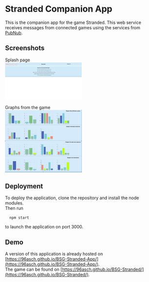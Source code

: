 # Stranded Companion App
This is the companion app for the game Stranded. This web service receives messages from connected games using the services from [PubNub](https://www.pubnub.com/).

## Screenshots

Splash page \
<img src="https://github.com/96Asch/Stranded-Companion-App/blob/master/docs/BSG-app-splash.png" width="50%" height="50%"/>

Graphs from the game \
<img src="https://github.com/96Asch/Stranded-Companion-App/blob/master/docs/BSG-app.png" width="50%" height="50%"/>

## Deployment
To deploy the application, clone the repository and install the node modules. \
Then run 
```
  npm start
```
to launch the application on port 3000.

## Demo
A version of this application is already hosted on [https://96asch.github.io/BSG-Stranded-App/](https://96asch.github.io/BSG-Stranded-App/). \
The game can be found on [https://96asch.github.io/BSG-Stranded/](https://96asch.github.io/BSG-Stranded/).
